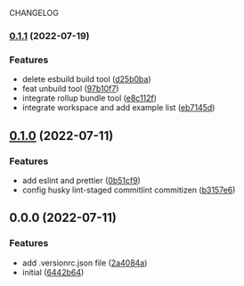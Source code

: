 CHANGELOG
### [0.1.1](https://github.com/flingyp/package-name/compare/v0.1.0...v0.1.1) (2022-07-19)


### Features

* delete esbuild build tool ([d25b0ba](https://github.com/flingyp/package-name/commit/d25b0ba5ca3a82f3bf4f8d2c04764dc96d90af33))
* feat unbuild tool ([97b10f7](https://github.com/flingyp/package-name/commit/97b10f7f07c49a737d65b0e50a0167c8b37b7921))
* integrate rollup bundle tool ([e8c112f](https://github.com/flingyp/package-name/commit/e8c112ff039f06a43bce564169af8e88944dc525))
* integrate workspace and add example list ([eb7145d](https://github.com/flingyp/package-name/commit/eb7145d93235027839e73d50c14b3249f29e53be))

## [0.1.0](https://github.com/flingyp/package-name/compare/v0.0.0...v0.1.0) (2022-07-11)


### Features

* add eslint and prettier ([0b51cf9](https://github.com/flingyp/package-name/commit/0b51cf9c36e73a88e9eeb41c0fd07db7fbafc551))
* config husky lint-staged commitlint commitizen ([b3157e6](https://github.com/flingyp/package-name/commit/b3157e6c3f6d470c28280f513f4870b4ccc68835))

## 0.0.0 (2022-07-11)


### Features

* add .versionrc.json file ([2a4084a](https://github.com/flingyp/package-name/commit/2a4084aee2863dd20898fd2f6fbf00315853a321))
* initial ([6442b64](https://github.com/flingyp/package-name/commit/6442b64e40c2ad9d007fba28d15901cf3da21111))
